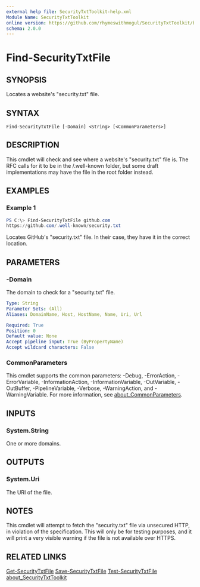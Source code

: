 ```yaml
---
external help file: SecurityTxtToolkit-help.xml
Module Name: SecurityTxtToolkit
online version: https://github.com/rhymeswithmogul/SecurityTxtToolkit/blob/main/man/en-US/Find-SecurityTxtFile.md
schema: 2.0.0
---
```


# Find-SecurityTxtFile

## SYNOPSIS
Locates a website's "security.txt" file.

## SYNTAX

```
Find-SecurityTxtFile [-Domain] <String> [<CommonParameters>]
```

## DESCRIPTION
This cmdlet will check and see where a website's "security.txt" file is.  The RFC calls for it to be in the /.well-known folder, but some draft implementations may have the file in the root folder instead.

## EXAMPLES

### Example 1
```powershell
PS C:\> Find-SecurityTxtFile github.com
https://github.com/.well-known/security.txt
```

Locates GitHub's "security.txt" file.  In their case, they have it in the correct location.

## PARAMETERS

### -Domain
The domain to check for a "security.txt" file.

```yaml
Type: String
Parameter Sets: (All)
Aliases: DomainName, Host, HostName, Name, Uri, Url

Required: True
Position: 0
Default value: None
Accept pipeline input: True (ByPropertyName)
Accept wildcard characters: False
```

### CommonParameters
This cmdlet supports the common parameters: -Debug, -ErrorAction, -ErrorVariable, -InformationAction, -InformationVariable, -OutVariable, -OutBuffer, -PipelineVariable, -Verbose, -WarningAction, and -WarningVariable. For more information, see [about_CommonParameters](http://go.microsoft.com/fwlink/?LinkID=113216).

## INPUTS

### System.String
One or more domains.

## OUTPUTS

### System.Uri
The URI of the file.

## NOTES
This cmdlet will attempt to fetch the "security.txt" file via unsecured HTTP, in violation of the specification.  This will only be for testing purposes, and it will print a very visible warning if the file is not available over HTTPS.

## RELATED LINKS
[Get-SecurityTxtFile]()
[Save-SecurityTxtFile]()
[Test-SecurityTxtFile]()
[about_SecurityTxtToolkit]()
